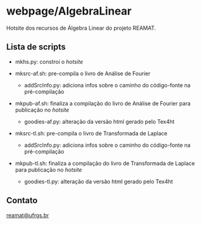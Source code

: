 # webpage/AlgebraLinear

Hotsite dos recursos de Álgebra Linear do projeto REAMAT.

## Lista de scripts

* mkhs.py: constroi o _hotsite_

* mksrc-af.sh: pre-compila o livro de Análise de Fourier

  * addSrcInfo.py: adiciona infos sobre o caminho do código-fonte na pré-compilação

* mkpub-af.sh: finaliza a compilação do livro de Análise de Fourier para publicação no _hotsite_

  * goodies-af.py: alteração da versão html gerado pelo Tex4ht

* mksrc-tl.sh: pre-compila o livro de Transformada de Laplace

  * addSrcInfo.py: adiciona infos sobre o caminho do código-fonte na pré-compilação

* mkpub-tl.sh: finaliza a compilação do livro de Transformada de Laplace para publicação no _hotsite_

  * goodies-tl.py: alteração da versão html gerado pelo Tex4ht

## Contato

reamat@ufrgs.br